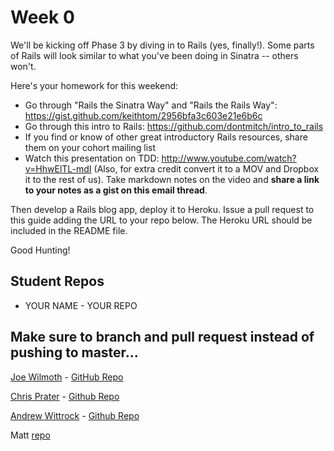 # Week 0

We'll be kicking off Phase 3 by diving in to Rails (yes, finally!). Some parts of Rails will look similar to what you've been doing in Sinatra -- others won't. 

Here's your homework for this weekend:

* Go through "Rails the Sinatra Way" and "Rails the Rails Way": 
https://gist.github.com/keithtom/2956bfa3c603e21e6b6c
* Go through this intro to Rails: https://github.com/dontmitch/intro_to_rails
* If you find or know of other great introductory Rails resources, share them on your cohort mailing list
* Watch this presentation on TDD: http://www.youtube.com/watch?v=HhwElTL-mdI
(Also, for extra credit convert it to a MOV and Dropbox it to the rest of us). Take markdown notes on the video and **share a link to your notes as a gist on this email thread**.

Then develop a Rails blog app, deploy it to Heroku. Issue a pull request to this guide adding the URL to your repo below. The Heroku URL should be included in the README file.

Good Hunting!

## Student Repos

* YOUR NAME - YOUR REPO

## Make sure to branch and pull request instead of pushing to master...

[Joe Wilmoth](http://blogjoe.herokuapp.com) - [GitHub Repo](https://github.com/jbwilmoth/rails_blog)

[Chris Prater](http://enigmatic-fjord-8286.herokuapp.com) - [Github Repo](https://github.com/cprater/rails_blog)

[Andrew Wittrock](http://floating-harbor-3845.herokuapp.com) - [Github Repo](https://github.com/Birdrock/rails_blog)

Matt [repo](https://github.com/oconn/Sample-Blog)
